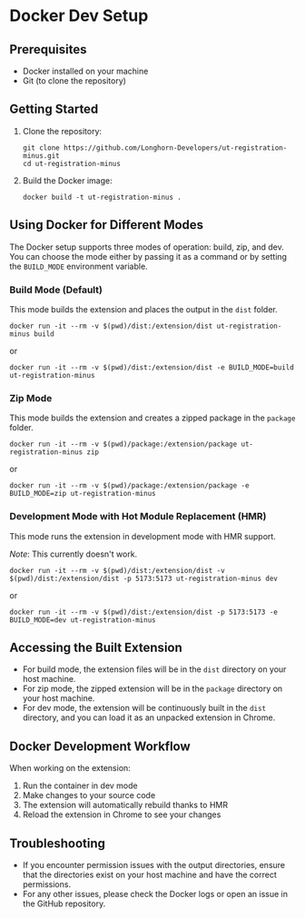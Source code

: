 # Docker Dev Setup

## Prerequisites

-   Docker installed on your machine
-   Git (to clone the repository)

## Getting Started

1. Clone the repository:

    ```
    git clone https://github.com/Longhorn-Developers/ut-registration-minus.git
    cd ut-registration-minus
    ```

2. Build the Docker image:

    ```
    docker build -t ut-registration-minus .
    ```

## Using Docker for Different Modes

The Docker setup supports three modes of operation: build, zip, and dev. You can choose the mode either by passing it as a command or by setting the `BUILD_MODE` environment variable.

### Build Mode (Default)

This mode builds the extension and places the output in the `dist` folder.

```
docker run -it --rm -v $(pwd)/dist:/extension/dist ut-registration-minus build
```

or

```
docker run -it --rm -v $(pwd)/dist:/extension/dist -e BUILD_MODE=build ut-registration-minus
```

### Zip Mode

This mode builds the extension and creates a zipped package in the `package` folder.

```
docker run -it --rm -v $(pwd)/package:/extension/package ut-registration-minus zip
```

or

```
docker run -it --rm -v $(pwd)/package:/extension/package -e BUILD_MODE=zip ut-registration-minus
```

### Development Mode with Hot Module Replacement (HMR)

This mode runs the extension in development mode with HMR support.

_Note_: This currently doesn't work.

```
docker run -it --rm -v $(pwd)/dist:/extension/dist -v $(pwd)/dist:/extension/dist -p 5173:5173 ut-registration-minus dev
```

or

```
docker run -it --rm -v $(pwd)/dist:/extension/dist -p 5173:5173 -e BUILD_MODE=dev ut-registration-minus
```

## Accessing the Built Extension

-   For build mode, the extension files will be in the `dist` directory on your host machine.
-   For zip mode, the zipped extension will be in the `package` directory on your host machine.
-   For dev mode, the extension will be continuously built in the `dist` directory, and you can load it as an unpacked extension in Chrome.

## Docker Development Workflow

When working on the extension:

1. Run the container in dev mode
2. Make changes to your source code
3. The extension will automatically rebuild thanks to HMR
4. Reload the extension in Chrome to see your changes

## Troubleshooting

-   If you encounter permission issues with the output directories, ensure that the directories exist on your host machine and have the correct permissions.
-   For any other issues, please check the Docker logs or open an issue in the GitHub repository.
